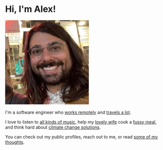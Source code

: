 # Hi, I'm Alex!

<img src="/assets/profile.webp" width="270" title="A picture of me!" id="profile" >

I'm a software engineer who [works remotely](/faqs/#work) and [travels a lot](/faqs/#fun).

I love to listen to [all kinds of music](/faqs/#music), help my [lovely wife](http://camille.merose.com/) cook a
[fussy meal](/pesto/), and think hard about
[climate change solutions](https://www.youtube.com/watch?v=uGEQkws1Low).

You can check out my public profiles, reach out to me, or read [some of my thoughts](/blog/).
